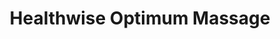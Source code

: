 ---
title: "Healthwise Optimum Massage"
url: /edmonton/healthwise-optimum-massage/
shop: massage
---